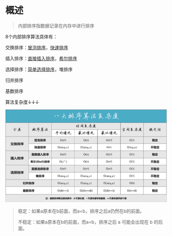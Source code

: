 # 概述

> 内部排序指数据记录在内存中进行排序

8个内部排序算法具体有：

交换排序：[冒泡排序](冒泡排序（Bubble&#32;Sort）.md)，[快速排序](快速排序（Quick&#32;Sort）.md)

插入排序：[直接插入排序](直接插入排序（Straight&#32;Insertion&#32;Sort）.md)，[希尔排序](希尔排序（Shell's&#32;Sort）.md)

选择排序：[简单选择排序](直接选择排序（Straight&#32;Selection&#32;Sort）.md)，堆排序

归并排序

基数排序

算法复杂度↓↓↓

![8大排序算法时间复杂度表](/八大排序算法/images/8大排序算法时间复杂度表.png "8大排序算法时间复杂度表")

> 稳定：如果a原本在b前面，而a=b，排序之后a仍然在b的前面。
> 
> 不稳定：如果a原本在b的前面，而a=b，排序之后 a 可能会出现在 b 的后面。